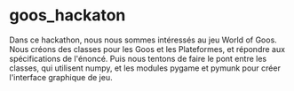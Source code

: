 # goos_hackaton

Dans ce hackathon, nous nous sommes intéressés au jeu World of Goos.
Nous créons des classes pour les Goos et les Plateformes, et répondre aux spécifications de l'énoncé.
Puis nous tentons de faire le pont entre les classes, qui utilisent numpy, et les modules pygame et pymunk pour créer l'interface graphique de jeu.
